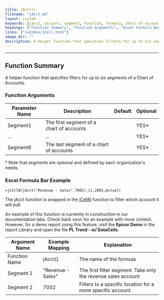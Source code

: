 ```yaml
---
title: jAcct()
filename: "jAcct.md"
layout: custom
keywords: [jacct, account, segment, function, formula, chart of accounts]
headings: ["Function Summary", "Function Arguments", "Excel Formula Bar Example"]
links: ["/wIndex/jCell.html"]
image_dir: ""
description: A helper function that specifies filters for up to six segments of a Chart of Accounts  
---
```

* * *

##  Function Summary 

A helper function that specifies filters for up to six segments of a Chart of Accounts. 

###  Function Arguments   
  
| Parameter Name | Description                              | Default | Optional |
| -------------- | ---------------------------------------- | ------- | -------- |
| Segment1       | The first segment of a chart of accounts |         | YES*     |
| ...            | ...                                      |         | YES*     |
| Segment6       | The last segment of a chart of accounts  |         | YES*     |

\* Note that segments are optional and defined by each organization's needs. 

###  Excel Formula Bar Example   

```Excel
=jCellN(jAcct("Revenue - Sales",7002),11,2001,Actual)
```

The jAcct function is wrapped in the [jCellN](/wIndex/jCell.html) function to filter which account it will pull.

An example of this function is currently in construction in our documentation labs. Check back soon for an example with more context. However, for a demo report using this feature, visit the **Epicor Demo** in the report Library and open the file **PL Trend - w/ DataCells**.

| Argument Name | Example Mapping   | Explanation                                                   |
| ------------- | ----------------- | ------------------------------------------------------------- |
| Function Name | jAcct()           | The name of the formula                                       |
| Segment 1     | "Revenue - Sales" | The first filter segment. Take only the revenue sales account |
| Segment 2     | 7002              | Filters to a specific location for a more specific account.   |